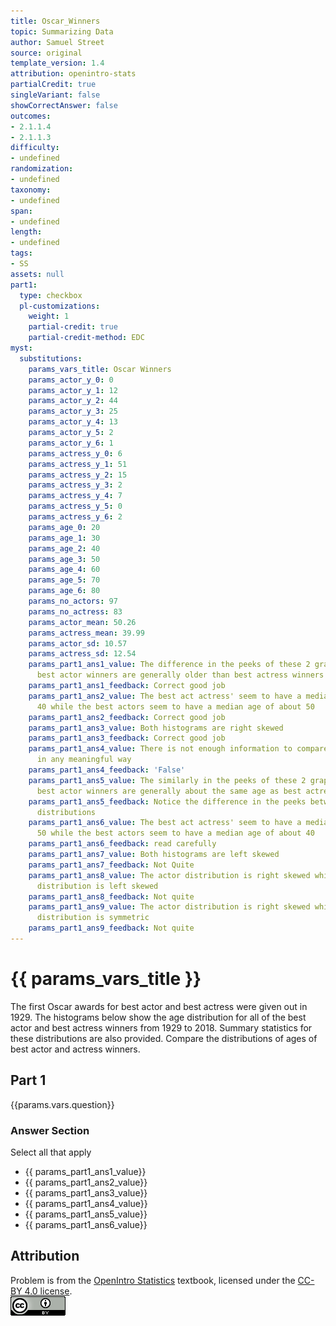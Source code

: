 ```yaml
---
title: Oscar_Winners
topic: Summarizing Data
author: Samuel Street
source: original
template_version: 1.4
attribution: openintro-stats
partialCredit: true
singleVariant: false
showCorrectAnswer: false
outcomes:
- 2.1.1.4
- 2.1.1.3
difficulty:
- undefined
randomization:
- undefined
taxonomy:
- undefined
span:
- undefined
length:
- undefined
tags:
- SS
assets: null
part1:
  type: checkbox
  pl-customizations:
    weight: 1
    partial-credit: true
    partial-credit-method: EDC
myst:
  substitutions:
    params_vars_title: Oscar Winners
    params_actor_y_0: 0
    params_actor_y_1: 12
    params_actor_y_2: 44
    params_actor_y_3: 25
    params_actor_y_4: 13
    params_actor_y_5: 2
    params_actor_y_6: 1
    params_actress_y_0: 6
    params_actress_y_1: 51
    params_actress_y_2: 15
    params_actress_y_3: 2
    params_actress_y_4: 7
    params_actress_y_5: 0
    params_actress_y_6: 2
    params_age_0: 20
    params_age_1: 30
    params_age_2: 40
    params_age_3: 50
    params_age_4: 60
    params_age_5: 70
    params_age_6: 80
    params_no_actors: 97
    params_no_actress: 83
    params_actor_mean: 50.26
    params_actress_mean: 39.99
    params_actor_sd: 10.57
    params_actress_sd: 12.54
    params_part1_ans1_value: The difference in the peeks of these 2 graphs could suggest
      best actor winners are generally older than best actress winners
    params_part1_ans1_feedback: Correct good job
    params_part1_ans2_value: The best act actress' seem to have a median age of approximately
      40 while the best actors seem to have a median age of about 50
    params_part1_ans2_feedback: Correct good job
    params_part1_ans3_value: Both histograms are right skewed
    params_part1_ans3_feedback: Correct good job
    params_part1_ans4_value: There is not enough information to compare the 2 distributions
      in any meaningful way
    params_part1_ans4_feedback: 'False'
    params_part1_ans5_value: The similarly in the peeks of these 2 graphs suggest
      best actor winners are generally about the same age as best actress winners
    params_part1_ans5_feedback: Notice the difference in the peeks between the two
      distributions
    params_part1_ans6_value: The best act actress' seem to have a median age of approximately
      50 while the best actors seem to have a median age of about 40
    params_part1_ans6_feedback: read carefully
    params_part1_ans7_value: Both histograms are left skewed
    params_part1_ans7_feedback: Not Quite
    params_part1_ans8_value: The actor distribution is right skewed while the actress
      distribution is left skewed
    params_part1_ans8_feedback: Not quite
    params_part1_ans9_value: The actor distribution is right skewed while the actress
      distribution is symmetric
    params_part1_ans9_feedback: Not quite
---
```

# {{ params_vars_title }}
The first Oscar awards for best actor and best actress were given out in 1929. The histograms below show the age distribution for all of the best actor and best actress winners from 1929 to 2018. Summary statistics for these distributions are also provided. Compare the distributions of ages of best actor and actress winners.

<pl-figure file-name="figure 1.png" type="dynamic" width="500px"></pl-figure>

## Part 1

{{params.vars.question}}

### Answer Section

Select all that apply

- {{ params_part1_ans1_value}}
- {{ params_part1_ans2_value}}
- {{ params_part1_ans3_value}}
- {{ params_part1_ans4_value}}
- {{ params_part1_ans5_value}}
- {{ params_part1_ans6_value}}

## Attribution

Problem is from the [OpenIntro Statistics](https://openintro.org/book/os/) textbook, licensed under the [CC-BY 4.0 license](https://creativecommons.org/licenses/by/4.0/).<br>![Image representing the Creative Commons 4.0 BY license.](https://raw.githubusercontent.com/firasm/bits/master/by.png)